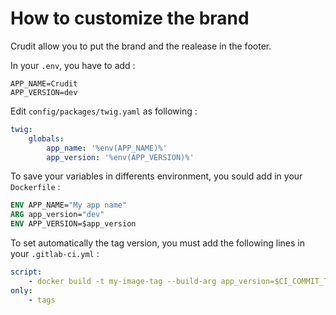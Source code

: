 # How to customize the brand

Crudit allow you to put the brand and the realease in the footer.

In your `.env`, you have to add :

```dotenv
APP_NAME=Crudit
APP_VERSION=dev
```

Edit `config/packages/twig.yaml` as following :

```yaml
twig:
    globals:
        app_name: '%env(APP_NAME)%'
        app_version: '%env(APP_VERSION)%'
```

To save your variables in differents environment, you sould add in your `Dockerfile` :

```dockerfile
ENV APP_NAME="My app name"
ARG app_version="dev"
ENV APP_VERSION=$app_version
```

To set automatically the tag version, you must add the following lines in your `.gitlab-ci.yml` :

```yaml
script:
    - docker build -t my-image-tag --build-arg app_version=$CI_COMMIT_TAG
only:
    - tags
```